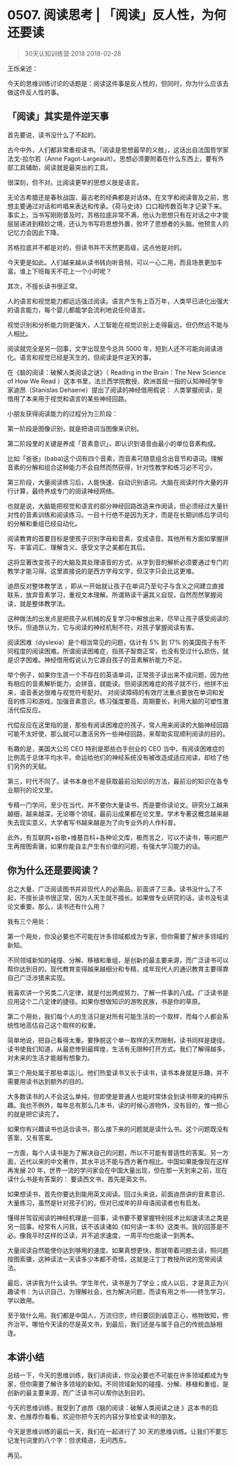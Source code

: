 # 0507. 阅读思考 | 「阅读」反人性，为何还要读
> 30天认知训练营·2018
2018-02-28

王烁亲述：

今天的思维训练讨论的话题是：阅读这件事是反人性的，但同时，你为什么应该去做这件反人性的事。

## 「阅读」其实是件逆天事
首先要说，读书没什么了不起的。

古今中外，人们都非常重视读书。「阅读是思想最早的义肢」，这话出自法国哲学家法戈-拉尔若（Anne Fagot-Largeault）。思想必须要附着在什么东西上，要有外部工具辅助，阅读就是最突出的工具。

很深刻，但不对。比阅读更早的思想义肢是语言。

无论古希腊还是春秋战国，最古老的经典都是对话体。在文字和阅读普及之前，思想主要通过对话和吟唱来表达和传承。《荷马史诗》口口相传数百年才记录下来。事实上，当书写刚刚普及时，苏格拉底非常不满，他认为思想只有在对话之中才能层层递进到精妙之境，还认为书写将思想外置，败坏了思想者的头脑。他预言人的记忆力会因此下降。

苏格拉底并不都是对的，但读书并不天然更高级，这点他是对的。

今天更是如此。人们越来越从读书转向听音频，可以一心二用，而且场景更加丰富。谁上下班每天不花上一个小时呢？

其次，不擅长读书很正常。

人的语言和视觉能力都远远强过阅读。语言产生有上百万年，人类早已进化出强大的语言能力，每个婴儿都能学会流利地说任何语言。

视觉识别和分析能力则更强大，人工智能在视觉识别上走得最远，但仍然远不能与人相比。

阅读就完全是另一回事，文字出现至今总共 5000 年，短到人还不可能向阅读进化。语言和视觉已经是天生的，但阅读是件逆天的事。

在《脑的阅读：破解人类阅读之谜》（ Reading in the Brain：The New Science of How We Read ）这本书里，法兰西学院教授、欧洲首屈一指的认知神经学专家迪昂（Stanislas Dehaene）提出了阅读的神经借用假说： 人类掌握阅读，是借用了本来用于视觉和语言的某些神经回路。

小朋友获得阅读能力的过程分为三阶段：

第一阶段是图像识别，就是把语词当图像来识别。

第二阶段里的关键是养成「音素意识」，即认识到语音由最小的单位音素构成。

比如「爸爸」(baba)这个词有四个音素，而音素可随意组合出音节和语词。理解音素的分解和组合这种能力不会自然而然获得，针对性教学和练习必不可少。

第三阶段，大量阅读练习后，人能快速、自动识别语词。大脑在阅读时作大量的并行计算，最终养成专门的阅读神经网络。

也就是说，大脑能把视觉和语言的部分神经回路改造来作阅读，但必须经过大量针对性的音素训练和阅读练习。一目十行绝不是因为天才，而是在长期训练后字词句的分解和重组已经自动化。

阅读教育的首要目标是使孩子识别字母和音素，变成语音。其他所有方面如掌握拼写、丰富词汇、理解含义、感受文字之美都在其后。

这将显著改变孩子的大脑及其处理语音的方式，从字到音的解析必须要通过专门的教学才能习得。这里直接说的是西方字母文字，但汉字只会比这更难。

迪昂反对整体教学法 ，即从一开始就让孩子在单词乃至句子与含义之间建立直接联系，放弃音素学习，重视文本理解。所谓熟读千遍其义自现，自然而然掌握阅读，就是整体教学法。

这种做法的出发点是把孩子从机械的反复学习中解放出来，尽早让孩子感受阅读的快乐。但迪昂认为，它与阅读的神经机制不符，对孩子掌握阅读有害。

阅读困难（dyslexia）是个相当常见的问题，估计有 5% 到 17% 的美国孩子有不同程度的阅读困难。所谓阅读困难症，指孩子智商正常，也没有受过什么损伤，就是识字困难。神经借用假说认为它源自孩子的音素解析能力不足。

举个例子，如果你生造一个不存在的英语单词，正常孩子读出来不成问题，因为他有相应的音素解析能力，会拼音，就能读。但阅读困难症的孩子就不行，他拼不出来，语音表达很难与视觉符号配对。 对阅读障碍的有效疗法重点要放在单词和发音的练习和游戏，加强音素意识。练习强度要高，周期要长，利用大脑的可塑性激活代偿反应。

代偿反应在这里指的是，那些有阅读困难症的孩子，常人用来阅读的大脑神经回路可能不太好使，那么就可以激活另外一些神经回路，来帮助实现顺利阅读的目的。

有趣的是，美国大公司 CEO 特别是那些白手创业的 CEO 当中，有阅读困难症的比例高于总体平均水平。命运给他们的神经系统没有被改造成适应阅读，却给了他们另外的天赋。

第三，时代不同了。读书本身也不是获取最前沿知识的方法，最前沿的知识在各专业期刊的论文里。

专精一门学问，至少在当代，并不要你大量读书，而是要你读论文。研究分工越来越细，越来越深，无论哪个领域，最前沿成果都在论文里。学术专著这概念越来越失去现实意义，大学者写书越来越是为了向专业外的人作科普。

此外，有互联网+谷歌+维基百科+各种论文库，极而言之，可以不读书，等问题产生再按图索骥，如果你能自主产生有价值的问题，有强大学习能力的话。

## 你为什么还是要阅读？
总之大量、广泛阅读图书并非现代人的必需品。前面讲了三条，读书没什么了不起，不擅长读书很正常，因为人天生就不擅长。如果做专业研究的话，读书没有读论文重要。那么，读书还有什么用？

我有三个用处：

第一个用处，你没必要也不可能在许多领域都成为专家，但你需要了解许多领域的新知。

不同领域新知的碰撞、分解、移植和重组，是创新的最主要来源，而广泛读书可以帮你达到目的。现代教育变得越来越细分和专精，成年现代人的通识教育主要得靠自己广泛涉猎来实现。

我喜欢讲一个另类二八定律，就是付出两成努力，了解一件事的八成。广泛读书是应用这个二八定律的捷径。如果你想做知识的游牧民族，书是你的草原。

第二个用处，我们每个人的生活只是对所有可能生活的一个取样，而每个人都会系统性地高估自己这个取样的权重。

简单地说，把自己看得太重。要挣脱这个单一取样的天然限制，读书同样是捷径。读书使我们知道，从最悲惨到最辉煌，生活有无限种打开方式。我们了解得越多，对未来的生活才能越有想象力。

第三个用处属于那些幸运儿。他们热爱读书又长于读书，读书本身就是乐趣，并不需要用读书达到额外的目的。

大多数读书的人不会这么单纯，但即使是普通人也能时常体会到读书带来的纯粹乐趣。我也不例外，每年总有那么几本书，读的时候心游物外，没有目的，惟一担心的就是把它读完了。

如果你有兴趣读书也适合读书，那么接下来的问题就是读什么书。这个问题既没有答案，又有答案。

一方面，每个人读书是为了解决自己的问题，所以不可能有普适性的答案。另一方面，近代以来的中文著作，其水平远不能与西方著作相比。中国如果能像现在这样再发展 20 年，世界一流的学问家会在中国大量出现，但在那一天到来之前，现在读什么书是有答案的： 要读西文书，首先是英文书。

如果想读书，首先你要达到能用英文阅读。回过头来说，前面迪昂讲的音素意识、大量练习，虽然是针对孩子们的，但对已成年的非母语阅读者也有启发。

懂得并驾驭阅读的神经机理是一回事，读书要不要掌握特别技术比如速读法之类是另一回事。经常有人问我，该不该读诸如《如何读一本书》这类书。我的回答是不必。像我平时这样的泛读，并不追求速度，一周平均也能读一到两本。

大量阅读自然能使你达到够用的速度。如果真想更快，那就带着问题去读，照问题按图索骥，这种读法一天读多少本都不奇怪，这就是汪丁丁教授所说的宽带阅读法。

最后，讲讲我为什么读书。学生年代，读书是为了学业；成人以后，才是真正为兴趣读书：为认识自己，为理解社会，也为解决问题，而读有用之书——终生学习，学以致用。

至于致什么用。我们都是中国人，万流归宗，终归要回到诚意正心，格物致知，修齐治平。哪怕今天读的尽是英文书，到最后，我们还是与属于自己的传统血脉相连。

## 本讲小结
总结一下，今天的思维训练，我们讲阅读，你没必要也不可能在许多领域都成为专家，但你需要了解许多领域的新知。不同领域新知的碰撞、分解、移植和重组，是创新的最主要来源，而广泛读书可以帮你达到目的。

今天的思维训练，我受到了迪昂《脑的阅读：破解人类阅读之谜 》这本书的启发，也推荐你看看。欢迎你把今天的内容分享给爱读书的朋友。

今天是思维训练的最后一天，我们在一起进行了 30 天的思维训练。让我们不要忘记发刊词里的八个字：但求精进，无问西东。

再见。